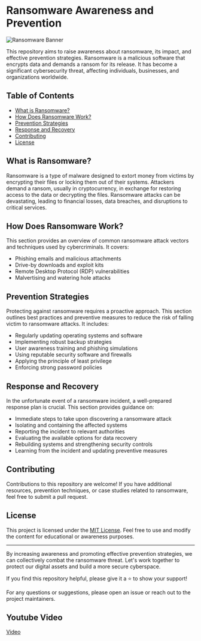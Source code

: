 # Ransomware Awareness and Prevention

![Ransomware Banner](https://securityintelligence.com/wp-content/uploads/2018/09/si-ransomware-101-feature-630x330.png)

This repository aims to raise awareness about ransomware, its impact, and effective prevention strategies. Ransomware is a malicious software that encrypts data and demands a ransom for its release. It has become a significant cybersecurity threat, affecting individuals, businesses, and organizations worldwide.

## Table of Contents
- [What is Ransomware?](#what-is-ransomware)
- [How Does Ransomware Work?](#how-does-ransomware-work)
- [Prevention Strategies](#prevention-strategies)
- [Response and Recovery](#response-and-recovery)
- [Contributing](#contributing)
- [License](#license)

## What is Ransomware?
Ransomware is a type of malware designed to extort money from victims by encrypting their files or locking them out of their systems. Attackers demand a ransom, usually in cryptocurrency, in exchange for restoring access to the data or decrypting the files. Ransomware attacks can be devastating, leading to financial losses, data breaches, and disruptions to critical services.

## How Does Ransomware Work?
This section provides an overview of common ransomware attack vectors and techniques used by cybercriminals. It covers:

- Phishing emails and malicious attachments
- Drive-by downloads and exploit kits
- Remote Desktop Protocol (RDP) vulnerabilities
- Malvertising and watering hole attacks

## Prevention Strategies
Protecting against ransomware requires a proactive approach. This section outlines best practices and preventive measures to reduce the risk of falling victim to ransomware attacks. It includes:

- Regularly updating operating systems and software
- Implementing robust backup strategies
- User awareness training and phishing simulations
- Using reputable security software and firewalls
- Applying the principle of least privilege
- Enforcing strong password policies

## Response and Recovery
In the unfortunate event of a ransomware incident, a well-prepared response plan is crucial. This section provides guidance on:

- Immediate steps to take upon discovering a ransomware attack
- Isolating and containing the affected systems
- Reporting the incident to relevant authorities
- Evaluating the available options for data recovery
- Rebuilding systems and strengthening security controls
- Learning from the incident and updating preventive measures

## Contributing
Contributions to this repository are welcome! If you have additional resources, prevention techniques, or case studies related to ransomware, feel free to submit a pull request. 

## License
This project is licensed under the [MIT License](LICENSE). Feel free to use and modify the content for educational or awareness purposes.

---

By increasing awareness and promoting effective prevention strategies, we can collectively combat the ransomware threat. Let's work together to protect our digital assets and build a more secure cyberspace.

If you find this repository helpful, please give it a ⭐️ to show your support!

For any questions or suggestions, please open an issue or reach out to the project maintainers.

## Youtube Video
[Video](yt.com)
